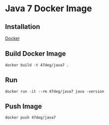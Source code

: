 # Java 7 Docker Image

## Installation

[Docker](https://www.docker.com/)

## Build Docker Image

	docker build -t 47deg/java7 .
	
## Run

	docker run -it --rm 47deg/java7 java -version
	
## Push Image

	docker push 47deg/java7